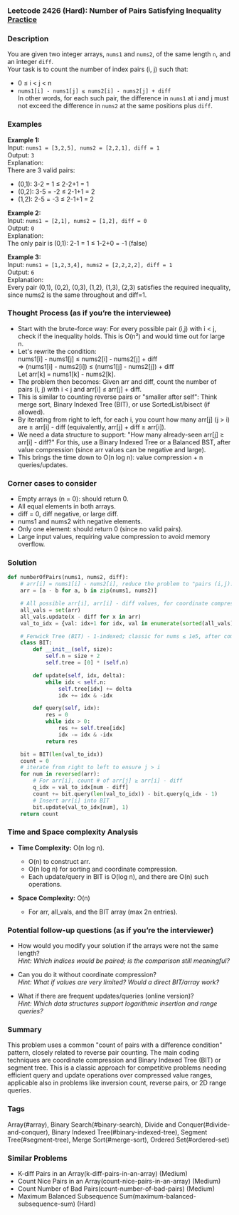 ### Leetcode 2426 (Hard): Number of Pairs Satisfying Inequality [Practice](https://leetcode.com/problems/number-of-pairs-satisfying-inequality)

### Description  
You are given two integer arrays, `nums1` and `nums2`, of the same length `n`, and an integer `diff`.  
Your task is to count the number of index pairs (i, j) such that:  
- 0 ≤ i < j < n  
- `nums1[i] - nums1[j] ≤ nums2[i] - nums2[j] + diff`  
In other words, for each such pair, the difference in `nums1` at i and j must not exceed the difference in `nums2` at the same positions plus `diff`.

### Examples  

**Example 1:**  
Input: `nums1 = [3,2,5], nums2 = [2,2,1], diff = 1`  
Output: `3`  
Explanation:  
There are 3 valid pairs:  
- (0,1): 3-2 = 1 ≤ 2-2+1 = 1  
- (0,2): 3-5 = -2 ≤ 2-1+1 = 2  
- (1,2): 2-5 = -3 ≤ 2-1+1 = 2  

**Example 2:**  
Input: `nums1 = [2,1], nums2 = [1,2], diff = 0`  
Output: `0`  
Explanation:  
The only pair is (0,1): 2-1 = 1 ≤ 1-2+0 = -1 (false)

**Example 3:**  
Input: `nums1 = [1,2,3,4], nums2 = [2,2,2,2], diff = 1`  
Output: `6`  
Explanation:  
Every pair (0,1), (0,2), (0,3), (1,2), (1,3), (2,3) satisfies the required inequality, since nums2 is the same throughout and diff=1.

### Thought Process (as if you’re the interviewee)  
- Start with the brute-force way: For every possible pair (i,j) with i < j, check if the inequality holds. This is O(n²) and would time out for large n.
- Let's rewrite the condition:  
  nums1[i] - nums1[j] ≤ nums2[i] - nums2[j] + diff  
  ⇒ (nums1[i] - nums2[i]) ≤ (nums1[j] - nums2[j]) + diff  
  Let arr[k] = nums1[k] - nums2[k].
- The problem then becomes: Given arr and diff, count the number of pairs (i, j) with i < j and arr[i] ≤ arr[j] + diff.
- This is similar to counting reverse pairs or "smaller after self": Think merge sort, Binary Indexed Tree (BIT), or use SortedList/bisect (if allowed).
- By iterating from right to left, for each i, you count how many arr[j] (j > i) are ≥ arr[i] - diff (equivalently, arr[j] + diff ≥ arr[i]).
- We need a data structure to support: "How many already-seen arr[j] ≥ arr[i] - diff?" For this, use a Binary Indexed Tree or a Balanced BST, after value compression (since arr values can be negative and large).
- This brings the time down to O(n log n): value compression + n queries/updates.

### Corner cases to consider  
- Empty arrays (n = 0): should return 0.
- All equal elements in both arrays.
- diff = 0, diff negative, or large diff.
- nums1 and nums2 with negative elements.
- Only one element: should return 0 (since no valid pairs).
- Large input values, requiring value compression to avoid memory overflow.

### Solution

```python
def numberOfPairs(nums1, nums2, diff):
    # arr[i] = nums1[i] - nums2[i], reduce the problem to "pairs (i,j): arr[i] ≤ arr[j] + diff"
    arr = [a - b for a, b in zip(nums1, nums2)]

    # All possible arr[i], arr[i] - diff values, for coordinate compression
    all_vals = set(arr)
    all_vals.update(x - diff for x in arr)
    val_to_idx = {val: idx+1 for idx, val in enumerate(sorted(all_vals))}

    # Fenwick Tree (BIT) - 1-indexed; classic for nums ≤ 1e5, after compression
    class BIT:
        def __init__(self, size):
            self.n = size + 2
            self.tree = [0] * (self.n)

        def update(self, idx, delta):
            while idx < self.n:
                self.tree[idx] += delta
                idx += idx & -idx

        def query(self, idx):
            res = 0
            while idx > 0:
                res += self.tree[idx]
                idx -= idx & -idx
            return res

    bit = BIT(len(val_to_idx))
    count = 0
    # iterate from right to left to ensure j > i
    for num in reversed(arr):
        # For arr[i], count # of arr[j] ≥ arr[i] - diff
        q_idx = val_to_idx[num - diff]
        count += bit.query(len(val_to_idx)) - bit.query(q_idx - 1)
        # Insert arr[i] into BIT
        bit.update(val_to_idx[num], 1)
    return count
```

### Time and Space complexity Analysis  

- **Time Complexity:** O(n log n).  
  - O(n) to construct arr.
  - O(n log n) for sorting and coordinate compression.
  - Each update/query in BIT is O(log n), and there are O(n) such operations.

- **Space Complexity:** O(n)  
  - For arr, all_vals, and the BIT array (max 2n entries).

### Potential follow-up questions (as if you’re the interviewer)  

- How would you modify your solution if the arrays were not the same length?  
  *Hint: Which indices would be paired; is the comparison still meaningful?*

- Can you do it without coordinate compression?  
  *Hint: What if values are very limited? Would a direct BIT/array work?*

- What if there are frequent updates/queries (online version)?  
  *Hint: Which data structures support logarithmic insertion and range queries?*

### Summary
This problem uses a common "count of pairs with a difference condition" pattern, closely related to reverse pair counting. The main coding techniques are coordinate compression and Binary Indexed Tree (BIT) or segment tree. This is a classic approach for competitive problems needing efficient query and update operations over compressed value ranges, applicable also in problems like inversion count, reverse pairs, or 2D range queries.

### Tags
Array(#array), Binary Search(#binary-search), Divide and Conquer(#divide-and-conquer), Binary Indexed Tree(#binary-indexed-tree), Segment Tree(#segment-tree), Merge Sort(#merge-sort), Ordered Set(#ordered-set)

### Similar Problems
- K-diff Pairs in an Array(k-diff-pairs-in-an-array) (Medium)
- Count Nice Pairs in an Array(count-nice-pairs-in-an-array) (Medium)
- Count Number of Bad Pairs(count-number-of-bad-pairs) (Medium)
- Maximum Balanced Subsequence Sum(maximum-balanced-subsequence-sum) (Hard)